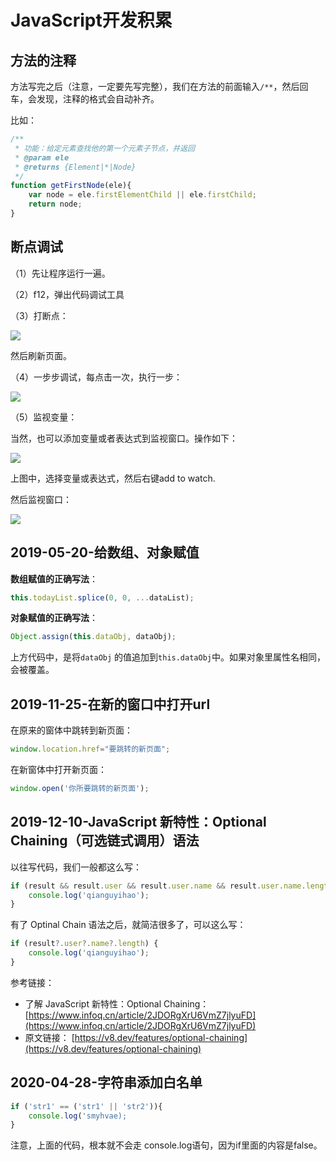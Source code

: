 # JavaScript开发积累

## 方法的注释

方法写完之后（注意，一定要先写完整），我们在方法的前面输入`/**`，然后回车，会发现，注释的格式会自动补齐。

比如：

```javascript
/**
 * 功能：给定元素查找他的第一个元素子节点，并返回
 * @param ele
 * @returns {Element|*|Node}
 */
function getFirstNode(ele){
    var node = ele.firstElementChild || ele.firstChild;
    return node;
}
```

## 断点调试

（1）先让程序运行一遍。

（2）f12，弹出代码调试工具

（3）打断点：

![](http://img.smyhvae.com/20180124_2035.png)

然后刷新页面。

（4）一步步调试，每点击一次，执行一步：

![](http://img.smyhvae.com/20180124_2036.png)

（5）监视变量：

当然，也可以添加变量或者表达式到监视窗口。操作如下：

![](http://img.smyhvae.com/20180124_2037.png)

上图中，选择变量或表达式，然后右键add to watch.

然后监视窗口：

![](http://img.smyhvae.com/20180124_2038.png)

## 2019-05-20-给数组、对象赋值

**数组赋值的正确写法**：

```javascript
this.todayList.splice(0, 0, ...dataList);
```

**对象赋值的正确写法**：

```javascript
Object.assign(this.dataObj, dataObj);
```

上方代码中，是将`dataObj` 的值追加到`this.dataObj`中。如果对象里属性名相同，会被覆盖。

## 2019-11-25-在新的窗口中打开url

在原来的窗体中跳转到新页面：

```javascript
window.location.href="要跳转的新页面";
```

在新窗体中打开新页面：

```javascript
window.open('你所要跳转的新页面');
```

## 2019-12-10-JavaScript 新特性：Optional Chaining（可选链式调用）语法

以往写代码，我们一般都这么写：

```javascript
if (result && result.user && result.user.name && result.user.name.length) {
    console.log('qianguyihao');
}
```

有了 Optinal Chain 语法之后，就简洁很多了，可以这么写：

```javascript
if (result?.user?.name?.length) {
    console.log('qianguyihao');
}
```

参考链接：

* 了解 JavaScript 新特性：Optional Chaining：[https://www.infoq.cn/article/2JDORgXrU6VmZ7jlyuFD](https://www.infoq.cn/article/2JDORgXrU6VmZ7jlyuFD)
* 原文链接： [https://v8.dev/features/optional-chaining](https://v8.dev/features/optional-chaining)

## 2020-04-28-字符串添加白名单

```javascript
if ('str1' == ('str1' || 'str2')){
    console.log('smyhvae);
}
```

注意，上面的代码，根本就不会走 console.log语句，因为if里面的内容是false。

